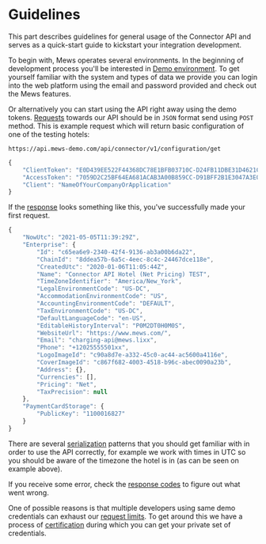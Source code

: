 # Guidelines

This part describes guidelines for general usage of the Connector API and serves as a quick-start guide to kickstart your integration development.

To begin with, Mews operates several environments. In the beginning of development process you'll be interested in [Demo environment](environments.md#demo-environment). To get yourself familiar with the system and types of data we provide you can login into the web platform using the email and password provided and check out the Mews features.

Or alternatively you can start using the API right away using the demo tokens. [Requests](requests.md) towards our API should be in `JSON` format send using `POST` method. This is example request which will return basic configuration of one of the testing hotels:

`https://api.mews-demo.com/api/connector/v1/configuration/get`
```javascript
{
    "ClientToken": "E0D439EE522F44368DC78E1BFB03710C-D24FB11DBE31D4621C4817E028D9E1D",
    "AccessToken": "7059D2C25BF64EA681ACAB3A00B859CC-D91BFF2B1E3047A3E0DEC1D57BE1382",
    "Client": "NameOfYourCompanyOrApplication"
}
```

If the [response](responses.md) looks something like this, you've successfully made your first request.
```javascript
{
    "NowUtc": "2021-05-05T11:39:29Z",
    "Enterprise": {
        "Id": "c65ea6e9-2340-42f4-9136-ab3a00b6da22",
        "ChainId": "8ddea57b-6a5c-4eec-8c4c-24467dce118e",
        "CreatedUtc": "2020-01-06T11:05:44Z",
        "Name": "Connector API Hotel (Net Pricing) TEST",
        "TimeZoneIdentifier": "America/New_York",
        "LegalEnvironmentCode": "US-DC",
        "AccommodationEnvironmentCode": "US",
        "AccountingEnvironmentCode": "DEFAULT",
        "TaxEnvironmentCode": "US-DC",
        "DefaultLanguageCode": "en-US",
        "EditableHistoryInterval": "P0M2DT0H0M0S",
        "WebsiteUrl": "https://www.mews.com/",
        "Email": "charging-api@mews.lixx",
        "Phone": "+12025555501xx",
        "LogoImageId": "c90a8d7e-a332-45c0-ac44-ac5600a4116e",
        "CoverImageId": "c867f682-4003-4518-b96c-abec0090a23b",
        "Address": {},
        "Currencies": [],
        "Pricing": "Net",
        "TaxPrecision": null
    },
    "PaymentCardStorage": {
        "PublicKey": "1100016827"
    }
}
```

There are several [serialization](serialization.md) patterns that you should get familiar with in order to use the API correctly, for example we work with times in UTC so you should be aware of the timezone the hotel is in (as can be seen on example above).

If you receive some error, check the [response codes](responses.md#response-codes) to figure out what went wrong.

One of possible reasons is that multiple developers using same demo credentials can exhaust our [request limits](requests.md#request-limits). To get around this we have a process of [certification](certification.md) during which you can get your private set of credentials.